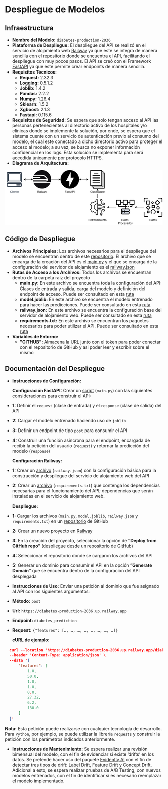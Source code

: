 # Despliegue de Modelos

## Infraestructura

- **Nombre del Modelo:** `diabetes-production-2036`
- **Plataforma de Despliegue:** El despliegue del API se realizó en el servicio de alojamiento web [Railway](https://railway.app/) ya que este se integra de manera sencilla con el [repositorio]( https://github.com/jroncanciot/diabetes) donde se encuentra el API, facilitando el despliegue con muy pocos pasos. El API se creó con el Framework [FastAPI]( https://fastapi.tiangolo.com/) ya que este permite crear endpoints de manera sencilla.
- **Requisitos Técnicos:**
  - **Request:** $2.32.3$
  - **Logging:** $0.5.1.2$
  - **Joblib:** $1.4.2$
  - **Pandas:** $2.2.2$
  - **Numpy:** $1.26.4$
  - **Sklearn:** $1.5.2$
  - **Xgboost:** $2.1.3$
  - **Fastapi:** $0.115.6$
- **Requisitos de Seguridad:** Se espera que solo tengan acceso al API las personas pertenecientes al directorio activo de los hospitales y/o clínicas donde se implemente la solución, por ende, se espera que el sistema cuente con un servicio de autenticación previo al consumo del modelo, el cual este conectado a dicho directorio activo para proteger el acceso al modelo; a su vez, se busca no exponer información confidencial en los logs. Esta solución se implementa para será accedida únicamente por protocolo HTTPS.
- **Diagrama de Arquitectura:**

![Api_Architecture](/scripts/evaluation/graphics/api_architecture.png)

## Código de Despliegue

- **Archivos Principales:** Los archivos necesarios para el despliegue del modelo se encuentran dentro de este [repositorio](https://github.com/jroncanciot/diabetes). El archivo que se encarga de la creación del API es el [main.py]( https://github.com/jroncanciot/diabetes/blob/master/main.py) y el que se encarga de la configuración del servidor de alojamiento es el [railway.json]( https://github.com/jroncanciot/diabetes/blob/master/railway.json)
- **Rutas de Acceso a los Archivos:** Todos los archivos se encuentran dentro de la carpeta raiz del proyecto
  - **main.py:** En este archivo se encuentra toda la configuración del API: Clases de entrada y salida, carga del modelo y definición del endpoint de acceso. Puede ser consultado en esta [ruta](https://github.com/jroncanciot/diabetes/blob/master/main.py)
  - **model.joblib:** En este archivo se encuentra el modelo entrenado para hacer las predicciones. Puede ser consultado en esta [ruta](https://github.com/jroncanciot/diabetes/blob/master/model.joblib)
  - **railway.json:** En este archivo se encuentra la configuración base del servidor de alojamiento web. Puede ser consultado en esta [ruta](https://github.com/jroncanciot/diabetes/blob/master/railway.json)
  - **requirements.txt:** En este archivo se encuentran los paquetes necesarios para poder utilizar el API. Puede ser consultado en esta [ruta](https://github.com/jroncanciot/diabetes/blob/master/requirements.txt)
- **Variables de Entorno:**
  - **"GITHUB":** Almacena la URL junto con el token para poder conectar con el repositorio de GitHub y asi poder leer y escribir sobre el mismo

## Documentación del Despliegue

- **Instrucciones de Configuración:**

  **Configuración FastAPI:** Crear un [script](https://github.com/jroncanciot/diabetes/blob/master/main.py) (`main.py`) con las siguientes consideraciones para construir el API:
- **1:** Definir el `request` (clase de entrada) y el `response` (clase de salida) del API
- **2:** Cargar el modelo entrenado haciendo uso de `joblib`
- **3:** Definir un endpoint de tipo `post` para consumir el API
- **4:** Construir una función asíncrona para el endpoint, encargada de recibir la petición del usuario (`request`) y retornar la predicción del modelo (`response`)

  **Configuración Railway:**

- **1:** Crear un [archivo](https://github.com/jroncanciot/diabetes/blob/master/railway.json) (`railway.json`) con la configuración básica para la construcción y despliegue del servicio de alojamiento web del API
- **2:** Crear un [archivo](https://github.com/jroncanciot/diabetes/blob/master/requirements.txt) (`requirements.txt`) que contenga los dependencias necesarias para el funcionamiento del API; dependencias que serán instaladas en el servicio de alojamiento web.

  **Despliegue:**

- **1:** Cargar los archivos (`main.py`, `model.joblib`, `railway.json` y `requirements.txt`) en un [repositorio](https://github.com/jroncanciot/diabetes) de GitHub
- **2:** Crear un nuevo proyecto en [Railway](https://railway.app/)
- **3:** En la creación del proyecto, seleccionar la opción de **“Deploy from GitHub repo”** (despliegue desde un repositorio de GitHub)
- **4:** Seleccionar el repositorio donde se cargaron los archivos del API
- **5:** Generar un dominio para consumir el API en la opción **”Generate Domain”** que se encuentra dentro de la configuración del API desplegada
- **Instrucciones de Uso:**
  Enviar una petición al dominio que fue asignado al API con los siguientes argumentos:
- **Método:** `post`
- **Url:** `https://diabetes-production-2036.up.railway.app`
- **Endpoint:** `diabetes_prediction`
- **Request:** `{"features": […, …, …, …, …, …, …, …]}`

  **cURL de ejemplo:**

``` json
  curl --location 'https://diabetes-production-2036.up.railway.app/diabetes_prediction' \
  --header 'Content-Type: application/json' \
  --data '{
      "features": [
          1.0,
          50.0,
          1.0,
          1.0,
          0.0,
          27.32,
          6.2,
          130.0
      ]
  }'
  ```

  **Nota:** Esta petición puede realizarse con cualquier tecnología de desarrollo. Para `Python`, por ejemplo, se puede utilizar la librería `requests` y construir la petición con los parámetros indicados anteriormente.

- **Instrucciones de Mantenimiento:** Se espera realizar una revisión bimensual del modelo, con el fin de evidenciar si existe ‘drifts’ en los datos. Se pretende hacer uso del paquete [Evidently AI](https://www.evidentlyai.com/) con el fin de detectar tres tipos de drift: Label Drift, Feature Drift y Concept Drift. Adicional a esto, se espera realizar pruebas de A/B Testing, con nuevos modelos entrenados, con el fin de identificar si es necesario reemplazar el modelo implementado.
